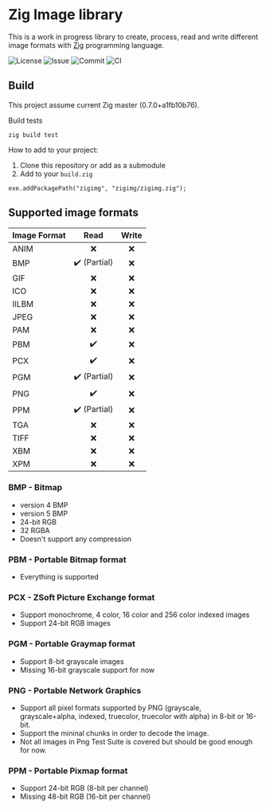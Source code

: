# Zig Image library

This is a work in progress library to create, process, read and write different image formats with [Zig](https://ziglang.org/) programming language.

![License](https://img.shields.io/github/license/mlarouche/zigimg) ![Issue](https://img.shields.io/github/issues-raw/mlarouche/zigimg?style=flat) ![Commit](https://img.shields.io/github/last-commit/mlarouche/zigimg) ![CI](https://github.com/mlarouche/zigimg/workflows/CI/badge.svg)

## Build

This project assume current Zig master (0.7.0+a1fb10b76).

Build tests
```
zig build test
```

How to add to your project:
1. Clone this repository or add as a submodule
1. Add to your `build.zig`
```
exe.addPackagePath("zigimg", "zigimg/zigimg.zig");
```

## Supported image formats

| Image Format  | Read          | Write  |
| ------------- |:-------------:|:------:|
| ANIM          | ❌            |❌     |
| BMP           | ✔️ (Partial)  |❌     |
| GIF           | ❌            |❌     |
| ICO           | ❌            |❌     |
| IILBM         | ❌            |❌     |
| JPEG          | ❌            |❌     |
| PAM           | ❌            |❌     |
| PBM           | ✔️            |❌     |
| PCX           | ✔️            |❌     |
| PGM           | ✔️ (Partial)  |❌     |
| PNG           | ✔️           |❌     |
| PPM           | ✔️ (Partial)  |❌     |
| TGA           | ❌            |❌     |
| TIFF          | ❌            |❌     |
| XBM           | ❌            |❌     |
| XPM           | ❌            |❌     |

### BMP - Bitmap

* version 4 BMP
* version 5 BMP
* 24-bit RGB
* 32 RGBA
* Doesn't support any compression

### PBM - Portable Bitmap format

* Everything is supported

### PCX - ZSoft Picture Exchange format

* Support monochrome, 4 color, 16 color and 256 color indexed images
* Support 24-bit RGB images

### PGM - Portable Graymap format

* Support 8-bit grayscale images
* Missing 16-bit grayscale support for now

### PNG - Portable Network Graphics

* Support all pixel formats supported by PNG (grayscale, grayscale+alpha, indexed, truecolor, truecolor with alpha) in 8-bit or 16-bit.
* Support the mininal chunks in order to decode the image.
* Not all images in Png Test Suite is covered but should be good enough for now.

### PPM - Portable Pixmap format

* Support 24-bit RGB (8-bit per channel)
* Missing 48-bit RGB (16-bit per channel)
